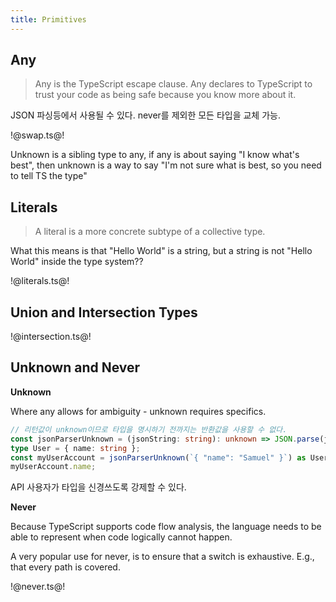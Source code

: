 ```yaml
---
title: Primitives
---
```


## Any

> Any is the TypeScript escape clause. Any declares to TypeScript to trust your code as being safe
> because you know more about it.

JSON 파싱등에서 사용될 수 있다. never를 제외한 모든 타입을 교체 가능.

!@swap.ts@!

Unknown is a sibling type to any, if any is about saying "I know what's best", then unknown is a way
to say "I'm not sure what is best, so you need to tell TS the type"

## Literals

> A literal is a more concrete subtype of a collective type.

What this means is that "Hello World" is a string, but a string is not "Hello World" inside the type
system??

!@literals.ts@!

## Union and Intersection Types

!@intersection.ts@!

## Unknown and Never

**Unknown**

Where any allows for ambiguity - unknown requires specifics.

```ts
// 리턴값이 unknown이므로 타입을 명시하기 전까지는 반환값을 사용할 수 없다.
const jsonParserUnknown = (jsonString: string): unknown => JSON.parse(jsonString);
type User = { name: string };
const myUserAccount = jsonParserUnknown(`{ "name": "Samuel" }`) as User;
myUserAccount.name;
```

API 사용자가 타입을 신경쓰도록 강제할 수 있다.

**Never**

Because TypeScript supports code flow analysis, the language needs to be able to represent when code
logically cannot happen.

A very popular use for never, is to ensure that a switch is exhaustive. E.g., that every path is
covered.

!@never.ts@!
